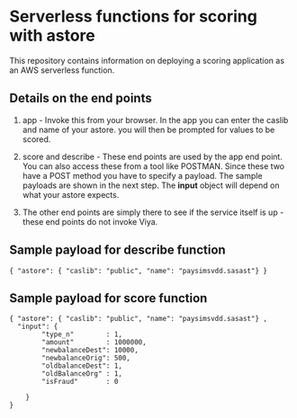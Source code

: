 # Serverless functions for scoring with astore

This repository contains information on deploying a scoring application as an AWS serverless function.

## Details on the end points

1. app - Invoke this from your browser. In the app you can enter the caslib and name of your astore. you will then be prompted for values to be scored.

2. score and describe - These end points are used by the app end point. You can also access these from a tool like POSTMAN. Since these two have a POST method you have to specify a payload. The sample payloads are shown in the next step. The **input** object will depend on what your astore expects.

3. The other end points are simply there to see if the service itself is up - these end points do not invoke Viya.

## Sample payload for describe function
```
{ "astore": { "caslib": "public", "name": "paysimsvdd.sasast"} }

```

## Sample payload for score function
```
{ "astore": { "caslib": "public", "name": "paysimsvdd.sasast"} ,
  "input": { 
        "type_n"        : 1,
        "amount"        : 1000000,
        "newbalanceDest": 10000,
        "newbalanceOrig": 500,
        "oldbalanceDest": 1,
        "oldBalanceOrg" : 1,
        "isFraud"       : 0

    }
}




```


    




